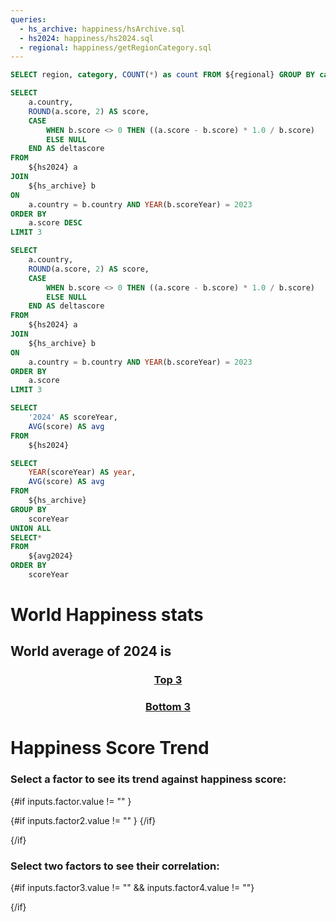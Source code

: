 ```yaml
---
queries:
  - hs_archive: happiness/hsArchive.sql
  - hs2024: happiness/hs2024.sql
  - regional: happiness/getRegionCategory.sql
---
```


```sql regionalcategorycount
SELECT region, category, COUNT(*) as count FROM ${regional} GROUP BY category, region
```

```sql top3
SELECT
    a.country,
    ROUND(a.score, 2) AS score,
    CASE
        WHEN b.score <> 0 THEN ((a.score - b.score) * 1.0 / b.score)
        ELSE NULL
    END AS deltascore
FROM
    ${hs2024} a
JOIN
    ${hs_archive} b
ON
    a.country = b.country AND YEAR(b.scoreYear) = 2023
ORDER BY
    a.score DESC
LIMIT 3
```

```sql bottom3
SELECT
    a.country,
    ROUND(a.score, 2) AS score,
    CASE
        WHEN b.score <> 0 THEN ((a.score - b.score) * 1.0 / b.score)
        ELSE NULL
    END AS deltascore
FROM
    ${hs2024} a
JOIN
    ${hs_archive} b
ON
    a.country = b.country AND YEAR(b.scoreYear) = 2023
ORDER BY
    a.score
LIMIT 3
```

```sql avg2024
SELECT
    '2024' AS scoreYear,
    AVG(score) AS avg
FROM
    ${hs2024}
```

```sql yearlyAvgTrend
SELECT
    YEAR(scoreYear) AS year,
    AVG(score) AS avg
FROM
    ${hs_archive}
GROUP BY
    scoreYear
UNION ALL
SELECT*
FROM
    ${avg2024}
ORDER BY
    scoreYear
```

# World Happiness stats

## World average of 2024 is <Value data={avg2024} row=0 column=avg fmt=number precision=2/>

<center>

### <ins>Top 3</ins>

<Grid cols=3>
<BigValue data={top3[0]} title={"Rank 1 ("+ top3[0].score +")"} value=country comparison=deltascore comparisonFmt=pct1 comparisonTitle="score vs. 2023"/>
<BigValue data={top3[1]} title={"Rank 2 ("+ top3[1].score +")"} value=country comparison=deltascore comparisonFmt=pct1 comparisonTitle="score vs. 2023"/>
<BigValue data={top3[2]} title={"Rank 3 ("+ top3[2].score +")"} value=country comparison=deltascore comparisonFmt=pct1 comparisonTitle="score vs. 2023"/>
</Grid>

### <ins>Bottom 3</ins>

<Grid cols=3>
<BigValue data={bottom3[0]} title={"Rank 143 ("+ bottom3[0].score +")"} value=country comparison=deltascore comparisonFmt=pct1 comparisonTitle="score vs. 2023"/>
<BigValue data={bottom3[1]} title={"Rank 142 ("+ bottom3[1].score +")"} value=country comparison=deltascore comparisonFmt=pct1 comparisonTitle="score vs. 2023"/>
<BigValue data={bottom3[2]} title={"Rank 141 ("+ bottom3[2].score +")"} value=country comparison=deltascore comparisonFmt=pct1 comparisonTitle="score vs. 2023"/>
</Grid>

</center>

# Happiness Score Trend

<LineChart
data={yearlyAvgTrend}
x=year
y=avg
xFmt=yyyy
yFmt=num3
yScale=true
yGridlines=false
yAxisLabels=false
markers=true
markerShape=emptyCircle
title="Happiness Score Over Time"
labels=true
sort=false>
<ReferenceArea xMin='2020' xMax='2022' label="Covid-19" color=red/>
</LineChart>

<BarChart
data={regionalcategorycount}
series=region
x=category
y=count
title="Regional Composition of Happiness Score Categories"
swapXY=true
labels=true
yGridlines=false
yAxisLabels=false
/>

### Select a factor to see its trend against happiness score:

<Grid cols=2>
<center>
<Dropdown name=factor>
<DropdownOption value="ebGDP" valueLabel="GDP per capita"/> 
<DropdownOption value="ebSocialSupport" valueLabel="Social Support"/> 
<DropdownOption value="ebLifeExpectancy" valueLabel="Life Expectancy"/> 
<DropdownOption value="ebFreedomOfLifeChoices" valueLabel="Freedom Of Life Choices"/> 
<DropdownOption value="ebGenerosity" valueLabel="Generosity"/> 
<DropdownOption value="ebCorruption" valueLabel="Corruption"/> 
</Dropdown>
</center>
<center>
<Dropdown name=factor2>
<DropdownOption value="ebSocialSupport" valueLabel="Social Support"/> 
<DropdownOption value="ebGDP" valueLabel="GDP per capita"/> 
<DropdownOption value="ebLifeExpectancy" valueLabel="Life Expectancy"/> 
<DropdownOption value="ebFreedomOfLifeChoices" valueLabel="Freedom Of Life Choices"/> 
<DropdownOption value="ebGenerosity" valueLabel="Generosity"/> 
<DropdownOption value="ebCorruption" valueLabel="Corruption"/> 
</Dropdown>
</center>
</Grid>

{#if inputs.factor.value != "" }
<Grid cols=2>
<ScatterPlot
data={hs2024}
y={inputs.factor.value}
x=score
xAxisTitle="Happiness Score"
yAxisTitle={inputs.factor.label}
/>

{#if inputs.factor2.value != "" }
<ScatterPlot
data={hs2024}
y={inputs.factor2.value}
x=score
xAxisTitle="Happiness Score"
yAxisTitle={inputs.factor2.label}
/>
{/if}

</Grid>
{/if}

### Select two factors to see their correlation:

<Grid cols=2>
<center>
<Dropdown name=factor3>
<DropdownOption value="" valueLabel="Select a factor"/>
<DropdownOption value="ebGDP" valueLabel="GDP per capita"/> 
<DropdownOption value="ebSocialSupport" valueLabel="Social Support"/> 
<DropdownOption value="ebLifeExpectancy" valueLabel="Life Expectancy"/> 
<DropdownOption value="ebFreedomOfLifeChoices" valueLabel="Freedom Of Life Choices"/> 
<DropdownOption value="ebGenerosity" valueLabel="Generosity"/> 
<DropdownOption value="ebCorruption" valueLabel="Corruption"/> 
</Dropdown>
</center>
<center>
<Dropdown name=factor4>
<DropdownOption value="" valueLabel="Select a factor"/>
<DropdownOption value="ebGDP" valueLabel="GDP per capita"/> 
<DropdownOption value="ebSocialSupport" valueLabel="Social Support"/> 
<DropdownOption value="ebLifeExpectancy" valueLabel="Life Expectancy"/> 
<DropdownOption value="ebFreedomOfLifeChoices" valueLabel="Freedom Of Life Choices"/> 
<DropdownOption value="ebGenerosity" valueLabel="Generosity"/> 
<DropdownOption value="ebCorruption" valueLabel="Corruption"/> 
</Dropdown>
</center>
</Grid>

{#if inputs.factor3.value != "" && inputs.factor4.value != ""}
<ScatterPlot
data={hs2024}
y={inputs.factor3.value}
x={inputs.factor4.value}
xAxisTitle={inputs.factor4.label}
yAxisTitle={inputs.factor3.label}
/>

{/if}
